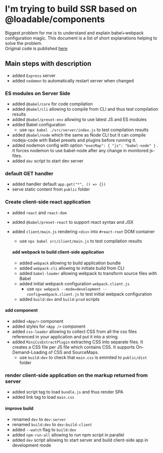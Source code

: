 # I'm trying to build SSR based on @loadable/components

Biggest problem for me is to understand and explain babel+webpack configuration magic. This document is a list of short explanations helping to solve the problem.  
Original code is published [here](https://github.com/gregberge/loadable-components/tree/main/examples/server-side-rendering)

## Main steps with description

- added `Express` server
- added `nodemon` to automatically restart server when changed

### ES modules on Server Side

- added `@babel/core` for code compilation
- added `@babel/cli` allowing to compile from CLI and thus test compilation results
- added `@babel/preset-env` allowing to use latest JS and ES modules
- added Babel configuration
  - use `npx babel ./src/server/index.js` to test compilation results
- added `@babel/node` which the same as Node CLI but it can compile nodejs-code with Babel presets and plugins before running it.
- added nodemon config with option `"execMap": { "js": "babel-node" }` . It forces nodemon to use babel-node after any change in monitored js-files.
- added `dev` script to start dev server

### default GET handler

- added handler default `app.get("*", () => {})`
- serve static content from `public` folder

### Create client-side react application

- added `react` and `react-dom`
- added `@babel/preset-react` to support react syntax and JSX
- added `client/main.js` rendering `<div>` into `#react-root` DOM container

  - use `npx babel src/client/main.js` to test compilation results

  #### add webpack to build client-side application

  - added `webpack` allowing to build application bundle
  - added `webpack-cli` allowing to initiate build from CLI
  - added `babel-loader` allowing webpack to transform source files with Babel
  - added initial webpack configuration `webpack.client.js`
    - use `npx webpack --mode=development --config=webpack.client.js` to test initial webpack configuration
  - added `build:dev` and `build:prod` scripts

#### add <App/> component

- added `<App/>` component
- added styles for `<App />` component
- added `css-loader` allowing to collect CSS from all the css files referenced in your application and put it into a string.
- added `MiniCssExtractPlugin` extracting CSS into separate files. It creates a CSS file per JS file which contains CSS. It supports On-Demand-Loading of CSS and SourceMaps.
  - use `build:dev` to check that `main.css` is emmited to `public/dist` folder

### render client-side application on the markup returned from server

- added script tag to load `bundle.js` and thus render SPA
- added link tag to load `main.css`

#### improve build

- renamed `dev` to `dev:server`
- renamed `build:dev` to `dev:build-client`
- added `--watch` flag to `build:dev`
- added `npm-run-all` allowing to run npm script in parallel
- added `dev` script allowing to start server and build client-side app in development mode
